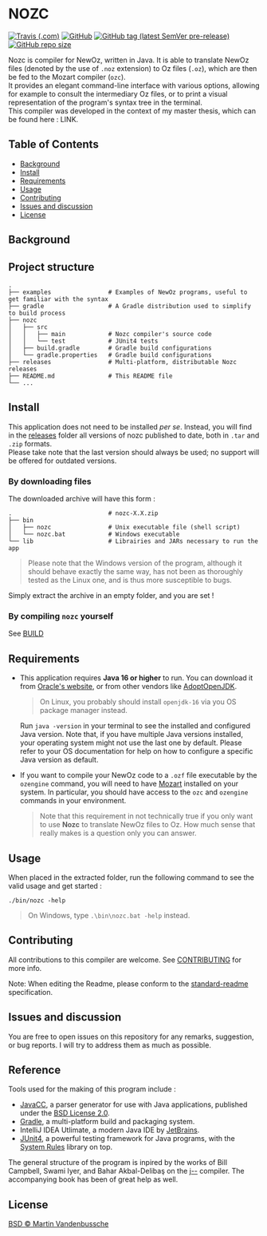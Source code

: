 # NOZC

[![Travis (.com)](https://img.shields.io/travis/com/MaVdbussche/nozc?label=Build)](https://www.travis-ci.com/github/MaVdbussche/nozc)
[![GitHub](https://img.shields.io/github/license/MaVdbussche/nozc?label=License)](LICENSE)
[![GitHub tag (latest SemVer pre-release)](https://img.shields.io/github/v/tag/MaVdbussche/nozc?include_prereleases&label=Release&sort=semver)](releases)
[![GitHub repo size](https://img.shields.io/github/repo-size/MaVdbussche/nozc?label=Size)](https://github.com/MaVdbussche/nozc)

Nozc is compiler for NewOz, written in Java. It is able to translate NewOz files (denoted by the use of `.noz` extension) to Oz files (`.oz`), which are then be fed to the Mozart compiler (`ozc`).\
It provides an elegant command-line interface with various options, allowing for example to consult the intermediary Oz files, or to print a visual representation of the program's syntax tree in the terminal.\
This compiler was developed in the context of my master thesis, which can be found here : LINK.

## Table of Contents

- [Background](#background)
- [Install](#Install)
- [Requirements](#requirements)
- [Usage](#usage)
- [Contributing](#contributing)
- [Issues and discussion](#issues-and-discussion)
- [License](#license)

## Background


## Project structure

    .
    ├── examples                # Examples of NewOz programs, useful to get familiar with the syntax
    ├── gradle                  # A Gradle distribution used to simplify to build process
    ├── nozc
    │   ├── src
    │   │   ├── main            # Nozc compiler's source code
    │   │   └── test            # JUnit4 tests
    │   ├── build.gradle        # Gradle build configurations
    │   └── gradle.properties   # Gradle build configurations
    ├── releases                # Multi-platform, distributable Nozc releases
    ├── README.md               # This README file
    └── ...

## Install

This application does not need to be installed _per se_.
Instead, you will find in the [releases](releases) folder all versions of nozc published to date, both in `.tar` and `.zip` formats.\
Please take note that the last version should always be used; no support will be offered for outdated versions.

### By downloading files

The downloaded archive will have this form :

    .                           # nozc-X.X.zip
    ├── bin
    │   ├── nozc                # Unix executable file (shell script)
    │   └── nozc.bat            # Windows executable
    └── lib                     # Librairies and JARs necessary to run the app
> Please note that the Windows version of the program, although it should behave exactly the same way,
> has not been as thoroughly tested as the Linux one, and is thus more susceptible to bugs. 

Simply extract the archive in an empty folder, and you are set !

### By compiling `nozc` yourself

See [BUILD](BUILD.md)

## Requirements

* This application requires **Java 16 or higher** to run. You can download it from
[Oracle's website](https://www.oracle.com/java/technologies/javase-downloads.html),
or from other vendors like [AdoptOpenJDK](https://adoptopenjdk.net).
  >On Linux, you probably should install `openjdk-16` via you OS package manager instead.
  
  Run `java -version` in your terminal to see the installed and configured Java version.
  Note that, if you have multiple Java versions installed, your operating system might not use
  the last one by default.
  Please refer to your OS documentation for help on how to configure a specific Java version
  as default.
  

* If you want to compile your NewOz code to a `.ozf` file executable by the `ozengine` command,
  you will need to have [Mozart](https://github.com/mozart/mozart2) installed on your system.
  In particular, you should have access to the `ozc` and `ozengine` commands in your environment.
  >Note that this requirement in not technically true if you only want to use **Nozc** to translate
  > NewOz files to Oz. How much sense that really makes is a question only you can answer.
  
## Usage

When placed in the extracted folder, run the following command to see the valid usage and get started :
```
./bin/nozc -help
```
>On Windows, type `.\bin\nozc.bat -help` instead.

## Contributing

All contributions to this compiler are welcome. See [CONTRIBUTING](CONTRIBUTING.md) for more info.

Note: When editing the Readme, please conform to the [standard-readme](https://github.com/RichardLitt/standard-readme) specification.

## Issues and discussion

You are free to open issues on this repository for any remarks, suggestion, or bug reports.
I will try to address them as much as possible.

## Reference

Tools used for the making of this program include :

* [JavaCC](https://javacc.github.io/javacc/), a parser generator for use with Java applications, published under the [BSD License 2.0](https://javacc.github.io/javacc/#license).
* [Gradle](https://gradle.org/), a multi-platform build and packaging system.
* IntelliJ IDEA Utlimate, a modern Java IDE by [JetBrains](https://www.jetbrains.com/idea/).
* [JUnit4](https://junit.org/junit4/), a powerful testing framework for Java programs, with the [System Rules](https://stefanbirkner.github.io/system-rules/index.html) library on top.

The general structure of the program is inpired by the works of Bill Campbell, Swami Iyer, and Bahar Akbal-Delibaş on the [j--](https://www.cs.umb.edu/j--/index.html) compiler. The accompanying book has been of great help as well.

## License

[BSD © Martin Vandenbussche](LICENSE)

